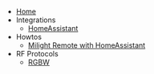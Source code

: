 * [Home](https://github.com/sidoh/esp8266_milight_hub/wiki)
* Integrations
  * [HomeAssistant](https://github.com/sidoh/esp8266_milight_hub/wiki/HomeAssistant)
* Howtos
  * [Milight Remote with HomeAssistant](https://github.com/sidoh/esp8266_milight_hub/wiki/Using-Milight-Remote-with-HomeAssistant)
* RF Protocols
  * [RGBW](https://github.com/sidoh/esp8266_milight_hub/wiki/RGBW)